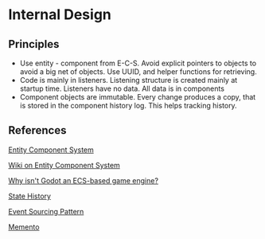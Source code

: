 # Internal Design

## Principles

- Use entity - component from E-C-S. Avoid explicit pointers to objects to avoid a big net of objects. Use UUID, and helper functions for retrieving. 
- Code is mainly in listeners. Listening structure is created mainly at startup time. Listeners have no data. All data is in components
- Component objects are immutable. Every change produces a copy, that is stored in the component history log. This helps tracking history.

## References

[Entity Component System](https://en.wikipedia.org/wiki/Entity_component_system)

[Wiki on Entity Component System](http://entity-systems.wikidot.com/)

[Why isn't Godot an ECS-based game engine?](https://godotengine.org/article/why-isnt-godot-ecs-based-game-engine/)

[State History](https://forum.heroiclabs.com/t/storing-match-state-history/3877)

[Event Sourcing Pattern](https://martinfowler.com/eaaDev/EventSourcing.html)

[Memento](https://refactoring.guru/design-patterns/memento)
